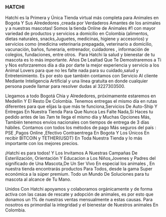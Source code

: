 ### HATCHI

Hatchi es la Primera y Única Tienda virtual más completa para Animales en Bogota Y Sus Alrededores ,creada por Verdaderos Amantes de los animales y a nuestras mascotas! Somos la tienda Online de Animales #1 con mayor variedad de productos y servicios a domicilio en Colombia (alimentos, dietas naturales, snacks,Juguetes, medicinas, higiene y accesorios) y servicios como (medicina veterinaria prepagada, veterinario a domicilio, vacunación, baños, funeraria, entrenador, cuidadores , información de colegios, fundaciones, entre otros. 
Para Hatchi la salud y bienestar de tu mascota es lo más importante. Años De Lealtad Que Te Demostraremos a Ti y Nos esforzaremos día a día por darte la mejor experiencia y servicio a los Animal Lovers para que no les falte nada para su cuidado,salud y Entretenimiento. Es por esto que también contamos con Servicio Al cliente Mediante Inteligencia Artificial y una línea gratuita en donde cualquier persona puede llamar para resolver dudas al 3227303500.

Llegamos a todo Bogotá Chia y Alrededores, próximamente estaremos en Medellin Y El Resto De Colombia. Tenemos entregas el mismo día en rutas diferentes para que elijas la que más te funciona,Servicios De Auto-Ship Y Entregas En Nuestra Tienda Para Que Nunca Les Falte Nada,Si Haces tu pedido antes de las 7am te llega el mismo día y Muchas Opciones Más, También tenemos envíos nacionales con tiempos de entrega de 3 días hábiles. Contamos con todos los métodos de pago Más seguros del país : PSE ,Pagos Online ,Efectivo Contraentrega En Bogota Y Los Únicos En recibir BITCOIN y TETHER(USDT) En Toda Nuestra Tienda y lo más importante con los mejores precios.

¡Hatchi es para todos! Y Los Invitamos A Nuestras Campañas De Esterilización, Orientación Y Educacion a Los Niños,Jovenes y Padres del significado de Una Mascota,De Un Ser Vivo En especial los animales , En nuestra tienda encontrarás productos Para Todos, desde la gama Super económica a la súper premium. Todo un Mundo De Soluciones para tu mascota al alcance de Tu Mano.

Unidos Con Hatchi apoyamos y colaboramos orgánicamente y de forma activa con las casas de rescate y adopción de animales, es por esto que donamos un 1% de nuestras ventas mensualmente a estas causas. Para nosotros es primordial la integridad y el bienestar de Nuestros animales En Colombia.

